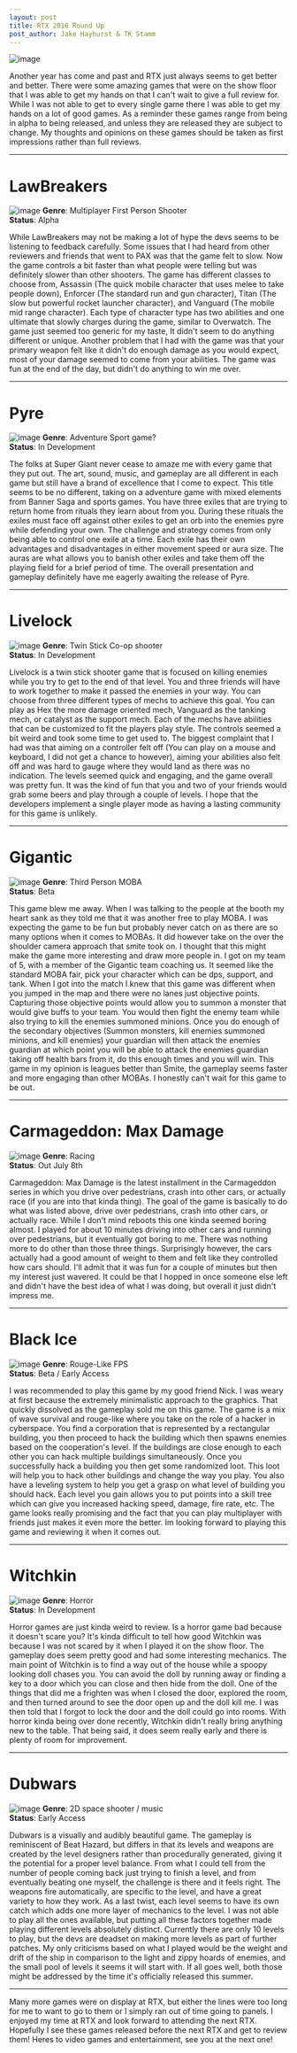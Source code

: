 ```yaml
---
layout: post
title: RTX 2016 Round Up
post_author: Jake Hayhurst & TK Stamm
---
```

![image](/public/images/rtx2016.png)

Another year has come and past and RTX just always seems to get better and better. There were some amazing games that were on the show floor that I was able to get my hands on that I can't wait to give a full review for. While I was not able to get to every single game there I was able to get my hands on a lot of good games. As a reminder these games range from being in alpha to being released, and unless they are released they are subject to change. My thoughts and opinions on these games should be taken as first impressions rather than full reviews.

---

# LawBreakers
![image](/public/images/LawBreakers.jpg)
**Genre**: Multiplayer First Person Shooter  
**Status**: Alpha

While LawBreakers may not be making a lot of hype the devs seems to be listening to feedback carefully. Some issues that I had heard from other reviewers and friends that went to PAX was that the game felt to slow. Now the game controls a bit faster than what people were telling but was definitely slower than other shooters. The game has different classes to choose from, Assassin (The quick mobile character that uses melee to take people down), Enforcer (The standard run and gun character), Titan (The slow but powerful rocket launcher character), and Vanguard (The mobile mid range character). Each type of character type has two abilities and one ultimate that slowly charges during the game, similar to Overwatch. The game just seemed too generic for my taste, It didn't seem to do anything different or unique. Another problem that I had with the game was that your primary weapon felt like it didn't do enough damage as you would expect, most of your damage seemed to come from your abilities. The game was fun at the end of the day, but didn't do anything to win me over.

---

# Pyre
![image](/public/images/pyre.jpg)
**Genre**: Adventure Sport game?  
**Status**: In Development

The folks at Super Giant never cease to amaze me with every game that they put out. The art, sound, music, and gameplay are all different in each game but still have a brand of excellence that I come to expect. This title seems to be no different, taking on a adventure game with mixed elements from Banner Saga and sports games. You have three exiles that are trying to return home from rituals they learn about from you. During these rituals the exiles must face off against other exiles to get an orb into the enemies pyre while defending your own. The challenge and strategy comes from only being able to control one exile at a time. Each exile has their own advantages and disadvantages in either movement speed or aura size. The auras are what allows you to banish other exiles and take them off the playing field for a brief period of time. The overall presentation and gameplay definitely have me eagerly awaiting the release of Pyre.

---

# Livelock
![image](/public/images/livelock.jpg)
**Genre**: Twin Stick Co-op shooter  
**Status**: In Development

Livelock is a twin stick shooter game that is focused on killing enemies while you try to get to the end of that level. You and three friends will have to work together to make it passed the enemies in your way. You can choose from three different types of mechs to achieve this goal. You can play as Hex the more damage oriented mech, Vanguard as the tanking mech, or catalyst as the support mech. Each of the mechs have abilities that can be customized to fit the players play style. The controls seemed a bit weird and took some time to get used to. The biggest complaint that I had was that aiming on a controller felt off (You can play on a mouse and keyboard, I did not get a chance to however), aiming your abilities also felt off and was hard to gauge where they would land as there was no indication. The levels seemed quick and engaging, and the game overall was pretty fun. It was the kind of fun that you and two of your friends would grab some beers and play through a couple of levels. I hope that the developers implement a single player mode as having a lasting community for this game is unlikely.

---

# Gigantic
![image](/public/images/gigantic.jpg)
**Genre**: Third Person MOBA  
**Status**: Beta

This game blew me away. When I was talking to the people at the booth my heart sank as they told me that it was another free to play MOBA. I was expecting the game to be fun but probably never catch on as there are so many options when it comes to MOBAs. It did however take on the over the shoulder camera approach that smite took on. I thought that this might make the game more interesting and draw more people in. I got on my team of 5, with a member of the Gigantic team coaching us. It seemed like the standard MOBA fair, pick your character which can be dps, support, and tank. When I got into the match I knew that this game was different when you jumped in the map and there were no lanes just objective points. Capturing those objective points would allow you to summon a monster that would give buffs to your team. You would then fight the enemy team while also trying to kill the enemies summoned minions. Once you do enough of the secondary objectives (Summon monsters, kill enemies summoned minions, and kill enemies) your guardian will then attack the enemies guardian at which point you will be able to attack the enemies guardian taking off health bars from it, do this enough times and you will win.  This game in my opinion is leagues better than Smite, the gameplay seems faster and more engaging than other MOBAs. I honestly can't wait for this game to be out.

---

# Carmageddon: Max Damage
![image](/public/images/carmageddon.jpg)
**Genre**: Racing  
**Status**: Out July 8th

Carmageddon: Max Damage is the latest installment in the Carmageddon series in which you drive over pedestrians, crash into other cars, or actually race (if you are into that kinda thing). The goal of the game is basically to do what was listed above, drive over pedestrians, crash into other cars, or actually race. While I don't mind reboots this one kinda seemed boring almost. I played for about 10 minutes driving into other cars and running over pedestrians, but it eventually got boring to me. There was nothing more to do other than those three things. Surprisingly however, the cars actually had a good amount of weight to them and felt like they controlled how cars should. I'll admit that it was fun for a couple of minutes but then my interest just wavered. It could be that I hopped in once someone else left and didn't have the best idea of what I was doing, but overall it just didn't impress me.

---

# Black Ice
![image](/public/images/blackice.png)
**Genre**: Rouge-Like FPS  
**Status**: Beta / Early Access

I was recommended to play this game by my good friend Nick. I was weary at first because the extremely minimalistic approach to the graphics. That quickly dissolved as the gameplay sold me on this game. The game is a mix of wave survival and rouge-like where you take on the role of a hacker in cyberspace. You find a corporation that is represented by a rectangular building, you then proceed to hack the building which then spawns enemies based on the cooperation's level. If the buildings are close enough to each other you can hack multiple buildings simultaneously. Once you successfully hack a building you then get some randomized loot. This loot will help you to hack other buildings and change the way you play. You also have a leveling system to help you get a grasp on what level of building you should hack. Each level you gain allows you to put points into a skill tree which can give you increased hacking speed, damage, fire rate, etc. The game looks really promising and the fact that you can play multiplayer with friends just makes it even more the better. Im looking forward to playing this game and reviewing it when it comes out.

---

# Witchkin
![image](/public/images/witchkin.jpg)
**Genre**: Horror  
**Status**: In Development

Horror games are just kinda weird to review. Is a horror game bad because it doesn't scare you? It's kinda difficult to tell how good Witchkin was because I was not scared by it when I played it on the show floor. The gameplay does seem pretty good and had some interesting mechanics. The main point of Witchkin is to find a way out of the house while a spoopy looking doll chases you. You can avoid the doll by running away or finding a key to a door which you can close and then hide from the doll. One of the things that did me a frighten was when I closed the door, explored the room, and then turned around to see the door open up and the doll kill me. I was then told that I forgot to lock the door and the doll could go into rooms. With horror kinda being over done recently, Witchkin didn't really bring anything new to the table. That being said, it does seem really early and there is plenty of room for improvement.

---

# Dubwars
![image](/public/images/dubwars.jpg)
**Genre**: 2D space shooter / music  
**Status**: Early Access

Dubwars is a visually and audibly beautiful game. The gameplay is reminiscent of Beat Hazard, but differs in that its levels and weapons are created by the level designers rather than procedurally generated, giving it the potential for a proper level balance. From what I could tell from the number of people coming back just trying to finish a level, and from eventually beating one myself, the challenge is there and it feels right. The weapons fire automatically, are specific to the level, and have a great variety to how they work. As a last twist, each level seems to have its own catch which adds one more layer of mechanics to the level. I was not able to play all the ones available, but putting all these factors together made playing different levels absolutely distinct. Currently there are only 10 levels to play, but the devs are deadset on making more levels as part of further patches. My only criticisms based on what I played would be the weight and drift of the ship in comparison to the light and zippy hoards of enemies, and the small pool of levels it seems it will start with. If all goes well, both those might be addressed by the time it's officially released this summer.   

---

Many more games were on display at RTX, but either the lines were too long for me to want to go to them or I simply ran out of time going to panels. I enjoyed my time at RTX and look forward to attending the next RTX. Hopefully I see these games released before the next RTX and get to review them! Heres to video games and entertainment, see you at the next one!
